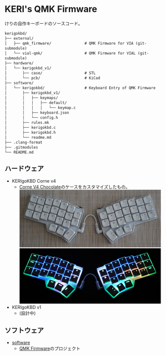 # KERI's QMK Firmware

けりの自作キーボードのソースコード。

```tree
kerigokbd/
├── external/
│   ├── qmk_firmware/               # QMK Firmware for VIA (git-submodule)
│   └── vial-qmk/                   # QMK Firmware for VIAL (git-submodule)
├── hardware/
│   └── kerigokbd_v1/
│       ├── case/                   # STL
│       └── pcb/                    # KiCad
├── software/
│   └── kerigokbd/                  # Keyboard Entry of QMK Firmware
│       ├── kerigokbd_v1/
│       │   ├── keymaps/
│       │   │   ├── default/
│       │   │   │   └── keymap.c
│       │   ├── keyboard.json
│       │   └── config.h
│       ├── rules.mk
│       ├── kerigokbd.c
│       ├── kerigokbd.h
│       └── readme.md
├── .clang-format
├── .gitmodules
└── README.md
```

## ハードウェア

- KERIgoKBD Corne v4
  - [Corne V4 Chocolate](https://github.com/foostan/crkbd)のケースをカスタマイズしたもの。
    ![KERIgoKBD v1](software/kerigokbd/kerigokbd_corne_v4/images/kerigokbd_v1.jpg)
    ![KERIgoKBD v1](software/kerigokbd/kerigokbd_corne_v4/images/kerigokbd_v1_shining.jpg)
- KERIgoKBD v1
  - (設計中)

## ソフトウェア

- [software](./software/)
  - [QMK Firmware](https://qmk.fm/)のプロジェクト
